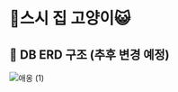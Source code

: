 # 🍣스시 집 고양이😺
## 🧮 DB ERD 구조 (추후 변경 예정)
![애옹 (1)](https://user-images.githubusercontent.com/51132077/119621273-e12ded80-be40-11eb-95f6-8207968b0a6a.png)
